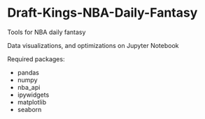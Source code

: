 # Draft-Kings-NBA-Daily-Fantasy
Tools for NBA daily fantasy

Data visualizations, and optimizations on Jupyter Notebook

Required packages:
- pandas
- numpy
- nba_api
- ipywidgets
- matplotlib
- seaborn
